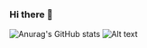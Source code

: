 ### Hi there 👋

<!--
**Lymoos/Lymoos** is a ✨ _special_ ✨ repository because its `README.md` (this file) appears on your GitHub profile.

Here are some ideas to get you started:

- 🔭 I’m currently working on ...
- 🌱 I’m currently learning ...
- 👯 I’m looking to collaborate on ...
- 🤔 I’m looking for help with ...
- 💬 Ask me about ...
- 📫 How to reach me: ...
- 😄 Pronouns: ...
- ⚡ Fun fact: ...
-->
![Anurag's GitHub stats](https://github-readme-stats.vercel.app/api?username=Lymoos&theme=synthwave&show_icons=true)
![Alt text](https://spotify-recently-played-readme.vercel.app/api?user=31vwrqtxmod7ywceszvs6cwrrq6q)
